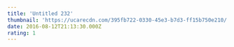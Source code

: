 ```yaml
---
title: 'Untitled 232'
thumbnail: 'https://ucarecdn.com/395fb722-0330-45e3-b7d3-ff15b750e210/'
date: 2016-08-12T21:13:30.000Z
rating: 1
---
```


